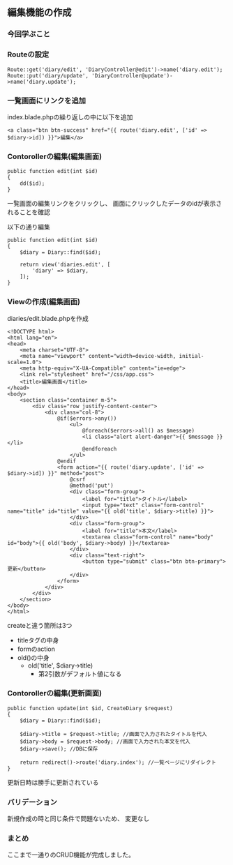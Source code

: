 ## 編集機能の作成
### 今回学ぶこと

### Routeの設定
```
Route::get('diary/edit', 'DiaryController@edit')->name('diary.edit');
Route::put('diary/update', 'DiaryController@update')->name('diary.update');
```

### 一覧画面にリンクを追加
index.blade.phpの繰り返しの中に以下を追加
```
<a class="btn btn-success" href="{{ route('diary.edit', ['id' => $diary->id]) }}">編集</a>
```

### Contorollerの編集(編集画面)
```
public function edit(int $id)
{
    dd($id);
}
```
一覧画面の編集リンクをクリックし、
画面にクリックしたデータのidが表示されることを確認

以下の通り編集
```
public function edit(int $id)
{
    $diary = Diary::find($id);

    return view('diaries.edit', [
        'diary' => $diary,
    ]);
}
```

### Viewの作成(編集画面)
diaries/edit.blade.phpを作成
```
<!DOCTYPE html>
<html lang="en">
<head>
    <meta charset="UTF-8">
    <meta name="viewport" content="width=device-width, initial-scale=1.0">
    <meta http-equiv="X-UA-Compatible" content="ie=edge">
    <link rel="stylesheet" href="/css/app.css">
    <title>編集画面</title>
</head>
<body>
    <section class="container m-5">
        <div class="row justify-content-center">
            <div class="col-8">
                @if($errors->any())
                    <ul>
                        @foreach($errors->all() as $message)
                        <li class="alert alert-danger">{{ $message }}</li>
                        @endforeach
                    </ul>
                @endif
                <form action="{{ route('diary.update', ['id' => $diary->id]) }}" method="post">
                    @csrf
                    @method('put')
                    <div class="form-group">
                        <label for="title">タイトル</label>
                        <input type="text" class="form-control" name="title" id="title" value="{{ old('title', $diary->title) }}">
                    </div>
                    <div class="form-group">
                        <label for="title">本文</label>
                        <textarea class="form-control" name="body" id="body">{{ old('body', $diary->body) }}</textarea>
                    </div>
                    <div class="text-right">
                        <button type="submit" class="btn btn-primary">更新</button>
                    </div>
                </form>
            </div>
        </div>
    </section>
</body>
</html>
```
createと違う箇所は3つ
- titleタグの中身
- formのaction
- old()の中身
  - old('title', $diary->title)
    - 第2引数がデフォルト値になる

### Contorollerの編集(更新画面)
```
public function update(int $id, CreateDiary $request)
{
    $diary = Diary::find($id);

    $diary->title = $request->title; //画面で入力されたタイトルを代入
    $diary->body = $request->body; //画面で入力された本文を代入
    $diary->save(); //DBに保存

    return redirect()->route('diary.index'); //一覧ページにリダイレクト
}
```
更新日時は勝手に更新されている

### バリデーション
新規作成の時と同じ条件で問題ないため、
変更なし

### まとめ
ここまで一通りのCRUD機能が完成しました。